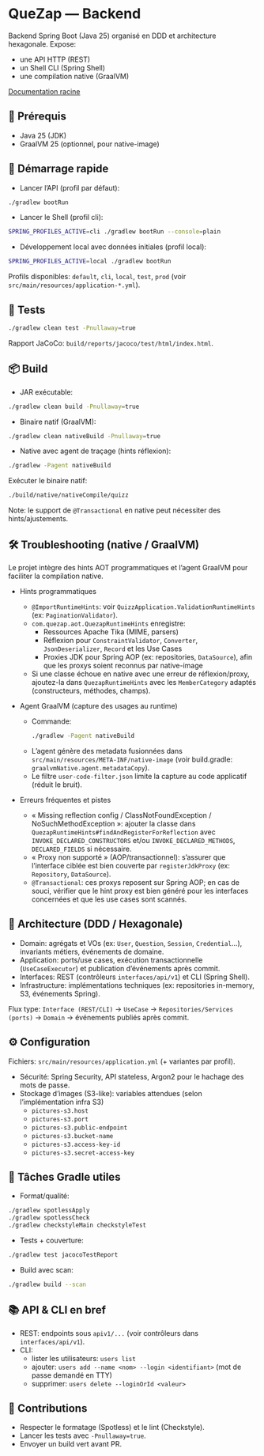 # QueZap — Backend

Backend Spring Boot (Java 25) organisé en DDD et architecture hexagonale. Expose:
- une API HTTP (REST)
- un Shell CLI (Spring Shell)
- une compilation native (GraalVM)

[Documentation racine](../README.md)

## 🔧 Prérequis
- Java 25 (JDK)
- GraalVM 25 (optionnel, pour native-image)

## 🚀 Démarrage rapide
- Lancer l’API (profil par défaut):
```bash
./gradlew bootRun
```
- Lancer le Shell (profil cli):
```bash
SPRING_PROFILES_ACTIVE=cli ./gradlew bootRun --console=plain
```
- Développement local avec données initiales (profil local):
```bash
SPRING_PROFILES_ACTIVE=local ./gradlew bootRun
```

Profils disponibles: `default`, `cli`, `local`, `test`, `prod` (voir `src/main/resources/application-*.yml`).

## 🧪 Tests
```bash
./gradlew clean test -Pnullaway=true
```

Rapport JaCoCo: `build/reports/jacoco/test/html/index.html`.

## 📦 Build
- JAR exécutable:
```bash
./gradlew clean build -Pnullaway=true
```
- Binaire natif (GraalVM):
```bash
./gradlew clean nativeBuild -Pnullaway=true
```
- Native avec agent de traçage (hints réflexion):
```bash
./gradlew -Pagent nativeBuild
```

Exécuter le binaire natif:
```bash
./build/native/nativeCompile/quizz
```

Note: le support de `@Transactional` en native peut nécessiter des hints/ajustements.

## 🛠️ Troubleshooting (native / GraalVM)
Le projet intègre des hints AOT programmatiques et l’agent GraalVM pour faciliter la compilation native.

- Hints programmatiques
	- `@ImportRuntimeHints`: voir `QuizzApplication.ValidationRuntimeHints` (ex: `PaginationValidator`).
	- `com.quezap.aot.QuezapRuntimeHints` enregistre:
		- Ressources Apache Tika (MIME, parsers)
		- Réflexion pour `ConstraintValidator`, `Converter`, `JsonDeserializer`, `Record` et les Use Cases
		- Proxies JDK pour Spring AOP (ex: repositories, `DataSource`), afin que les proxys soient reconnus par native-image
	- Si une classe échoue en native avec une erreur de réflexion/proxy, ajoutez-la dans `QuezapRuntimeHints` avec les `MemberCategory` adaptés (constructeurs, méthodes, champs).

- Agent GraalVM (capture des usages au runtime)
	- Commande: 
		```bash
		./gradlew -Pagent nativeBuild
		```
	- L’agent génère des metadata fusionnées dans `src/main/resources/META-INF/native-image` (voir build.gradle: `graalvmNative.agent.metadataCopy`).
	- Le filtre `user-code-filter.json` limite la capture au code applicatif (réduit le bruit).

- Erreurs fréquentes et pistes
	- « Missing reflection config / ClassNotFoundException / NoSuchMethodException »: ajouter la classe dans `QuezapRuntimeHints#findAndRegisterForReflection` avec `INVOKE_DECLARED_CONSTRUCTORS` et/ou `INVOKE_DECLARED_METHODS`, `DECLARED_FIELDS` si nécessaire.
	- « Proxy non supporté » (AOP/transactionnel): s’assurer que l’interface ciblée est bien couverte par `registerJdkProxy` (ex: `Repository`, `DataSource`).
	- `@Transactional`: ces proxys reposent sur Spring AOP; en cas de souci, vérifier que le hint proxy est bien généré pour les interfaces concernées et que les use cases sont scannés.

## 🧭 Architecture (DDD / Hexagonale)
- Domain: agrégats et VOs (ex: `User`, `Question`, `Session`, `Credential`…), invariants métiers, événements de domaine.
- Application: ports/use cases, exécution transactionnelle (`UseCaseExecutor`) et publication d’événements après commit.
- Interfaces: REST (contrôleurs `interfaces/api/v1`) et CLI (Spring Shell).
- Infrastructure: implémentations techniques (ex: repositories in-memory, S3, événements Spring).

Flux type:
`Interface (REST/CLI)` → `UseCase` → `Repositories/Services (ports)` → `Domain` → événements publiés après commit.

## ⚙️ Configuration
Fichiers: `src/main/resources/application.yml` (+ variantes par profil).

- Sécurité: Spring Security, API stateless, Argon2 pour le hachage des mots de passe.
- Stockage d’images (S3-like): variables attendues (selon l’implémentation infra S3)
	- `pictures-s3.host`
	- `pictures-s3.port`
	- `pictures-s3.public-endpoint`
	- `pictures-s3.bucket-name`
	- `pictures-s3.access-key-id`
	- `pictures-s3.secret-access-key`

## 🧰 Tâches Gradle utiles
- Format/qualité: 
```bash
./gradlew spotlessApply
./gradlew spotlessCheck
./gradlew checkstyleMain checkstyleTest
```
- Tests + couverture: 
```bash
./gradlew test jacocoTestReport
```
- Build avec scan:
```bash
./gradlew build --scan
```

## 📚 API & CLI en bref
- REST: endpoints sous `apiv1/...` (voir contrôleurs dans `interfaces/api/v1`).
- CLI: 
	- lister les utilisateurs: `users list`
	- ajouter: `users add --name <nom> --login <identifiant>` (mot de passe demandé en TTY)
	- supprimer: `users delete --loginOrId <valeur>`

## 🤝 Contributions
- Respecter le formatage (Spotless) et le lint (Checkstyle).
- Lancer les tests avec `-Pnullaway=true`.
- Envoyer un build vert avant PR.

